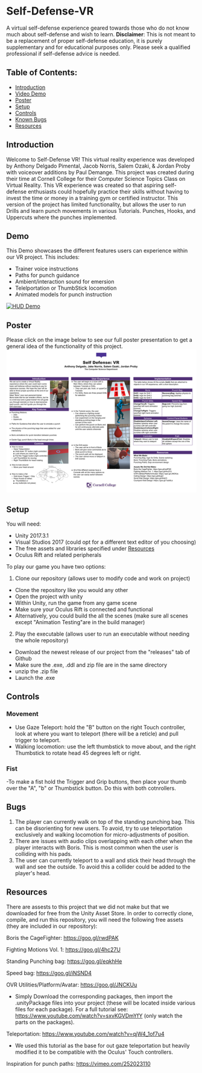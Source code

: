 # Self-Defense-VR
A virtual self-defense experience geared towards those who do not know much about self-defense and wish to learn. **Disclaimer**: This is not meant to be a replacement of proper self-defense education, it is purely supplementary and for educational purposes only. Please seek a qualified professional if self-defense advice is needed.

## Table of Contents:
- [Introduction](#introduction)
- [Video Demo](#demo)
- [Poster](#poster)
- [Setup](#setup)
- [Controls](#controls)
- [Known Bugs](#bugs)
- [Resources](#resources)

## Introduction
Welcome to Self-Defense VR! 
  This virtual reality experience was developed by Anthony Delgado Pimental, Jacob Norris, Salem Ozaki, & Jordan Proby with voiceover additions by Paul Demange. This project was created during their time at Cornell College for their Computer Science Topics Class on Virtual Reality. This VR experience was created so that aspiring self-defense enthusiasts could hopefully practice their skills without having to invest the time or money in a training gym or certified instructor. 
  This version of the project has limited functionality, but allows the user to run Drills and learn punch movements in various Tutorials. Punches, Hooks, and Uppercuts where the punches implemented.
  
## Demo
This Demo showcases the different features users can experience within our VR project. This includes:
- Trainer voice instructions
- Paths for punch guidance
- Ambient/interaction sound for emersion
- Telelportation or ThumbStick locomotion
- Animated models for punch instruction

[![HUD Demo](http://img.youtube.com/vi/nsHNmOCuyps/0.jpg)](https://youtu.be/nsHNmOCuyps)

## Poster
Please click on the image below to see our full poster presentation to get a general idea of the functionality of this project.
![Poster](https://github.com/AnthonyD1/Self-Defense-VR/raw/master/Self-Defense-Poster.png "Poster")

## Setup
You will need:
- Unity 2017.3.1
- Visual Studios 2017 (could opt for a different text editor of you choosing)
- The free assets and libraries specified under [Resources](#resources)
- Oculus Rift and related peripherals

To play our game you have two options:
1. Clone our repository (allows user to modify code and work on project)
- Clone the repository like you would any other
- Open the project with unity
- Within Unity, run the game from any game scene
- Make sure your Oculus Rift is connected and functional
- Alternatively, you could build the all the scenes (make sure all scenes except "Animation Testing"are in the build manager)

2. Play the executable (allows user to run an executable without needing the whole repository)
- Download the newest release of our project from the "releases" tab of Github
- Make sure the .exe, .ddl and zip file are in the same directory
- unzip the .zip file
- Launch the .exe

## Controls
### Movement
- Use Gaze Teleport: hold the "B" button on the right Touch controller, look at where you want to teleport (there will be a reticle) and pull trigger to teleport.
- Walking locomotion: use the left thumbstick to move about, and the right Thumbstick to rotate head 45 degrees left or right.

### Fist
-To make a fist hold the Trigger and Grip buttons, then place your thumb over the "A", "b" or Thumbstick button. Do this with both cotnrollers.


## Bugs
1. The player can currently walk on top of the standing punching bag. This can be disorienting for new users. To avoid, try to use teleportation exclusively and walking locomotion for micro-adjustments of position.
2. There are issues with audio clips overlapping with each other when the player interacts with Boris. This is most common when the user is colliding with his pads.
3. The user can currently teleport to a wall and stick their head through the wall and see the outside. To avoid this a collider could be added to the player's head.

## Resources
  There are assests to this project that we did not make but that we downloaded for free from the Unity Asset Store. In order to correctly clone, compile, and run this repository, you will need the following free assets (they are included in our repository):
  
  Boris the CageFighter: https://goo.gl/rwdPAK
  
  Fighting Motions Vol. 1: https://goo.gl/4hc27U
  
  Standing Punching bag: https://goo.gl/eqkhHe
  
  Speed bag: https://goo.gl/iNSND4
  
  OVR Utilities/Platform/Avatar: https://goo.gl/JNCKUu
  - Simply Download the corresponding packages, then import the .unityPackage files into your project (these will be located inside various files for each package). For a full tutorial see: https://www.youtube.com/watch?v=sxvKGVDmYfY (only watch the parts on the packages).
  
  Teleportation: https://www.youtube.com/watch?v=qjW4_1of7u4
  - We used this tutorial as the base for out gaze teleportation but heavily modified it to be compatible with the Oculus' Touch controllers.
  
  Inspiration for punch paths: https://vimeo.com/252023110


